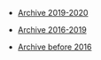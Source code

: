 

* [Archive 2019-2020](archive-2019-2020.md)
  

* [Archive 2016-2019](archive-2016-2019.md)


* [Archive before 2016](archive-until-2016.md)


